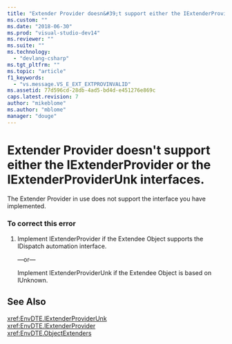 ```yaml
---
title: "Extender Provider doesn&#39;t support either the IExtenderProvider or the IExtenderProviderUnk interfaces. | Microsoft Docs"
ms.custom: ""
ms.date: "2018-06-30"
ms.prod: "visual-studio-dev14"
ms.reviewer: ""
ms.suite: ""
ms.technology: 
  - "devlang-csharp"
ms.tgt_pltfrm: ""
ms.topic: "article"
f1_keywords: 
  - "vs.message.VS_E_EXT_EXTPROVINVALID"
ms.assetid: 77d596cd-28db-4ad5-bd4d-e451276e869c
caps.latest.revision: 7
author: "mikeblome"
ms.author: "mblome"
manager: "douge"
---
```

# Extender Provider doesn&#39;t support either the IExtenderProvider or the IExtenderProviderUnk interfaces.
The Extender Provider in use does not support the interface you have implemented.  
  
### To correct this error  
  
1.  Implement IExtenderProvider if the Extendee Object supports the IDispatch automation interface.  
  
     —or—  
  
     Implement IExtenderProviderUnk if the Extendee Object is based on IUnknown.  
  
## See Also  
 <xref:EnvDTE.IExtenderProviderUnk>   
 <xref:EnvDTE.IExtenderProvider>   
 <xref:EnvDTE.ObjectExtenders>